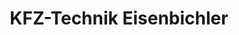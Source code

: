 ---
title: "KFZ-Technik Eisenbichler"
url: /moessingen/kfz-technik-eisenbichler/
shop: Autowerkstatt
---
